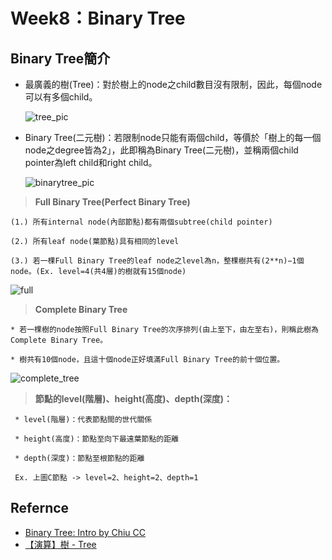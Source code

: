 # **Week8：Binary Tree**

## Binary Tree簡介
* 最廣義的樹(Tree)：對於樹上的node之child數目沒有限制，因此，每個node可以有多個child。

     ![tree_pic](https://github.com/yuu0223/code-learning/blob/master/image/tree.png)

* Binary Tree(二元樹)：若限制node只能有兩個child，等價於「樹上的每一個node之degree皆為2」，此即稱為Binary Tree(二元樹)，並稱兩個child pointer為left child和right child。

     ![binarytree_pic](https://github.com/yuu0223/code-learning/blob/master/image/binarytree.png)

> **Full Binary Tree(Perfect Binary Tree)**

    (1.) 所有internal node(內部節點)都有兩個subtree(child pointer)
    
    (2.) 所有leaf node(葉節點)具有相同的level
    
    (3.) 若一棵Full Binary Tree的leaf node之level為n，整棵樹共有(2**n)−1個node。(Ex. level=4(共4層)的樹就有15個node)
    
   ![full](https://github.com/yuu0223/code-learning/blob/master/image/full.png)
    
> **Complete Binary Tree**

    * 若一棵樹的node按照Full Binary Tree的次序排列(由上至下，由左至右)，則稱此樹為Complete Binary Tree。
    
    * 樹共有10個node，且這十個node正好填滿Full Binary Tree的前十個位置。
    
   ![complete_tree](https://github.com/yuu0223/code-learning/blob/master/image/complete_tree.png)
    
> **節點的level(階層)、height(高度)、depth(深度)：**
     
     * level(階層)：代表節點間的世代關係
     
     * height(高度)：節點至向下最遠葉節點的距離
     
     * depth(深度)：節點至根節點的距離

     Ex. 上圖C節點 -> level=2、height=2、depth=1
     
## Refernce

* [Binary Tree: Intro by Chiu CC](http://alrightchiu.github.io/SecondRound/binary-tree-introjian-jie.html)
* [【演算】樹 - Tree](http://program-lover.blogspot.com/2008/12/tree.html)
